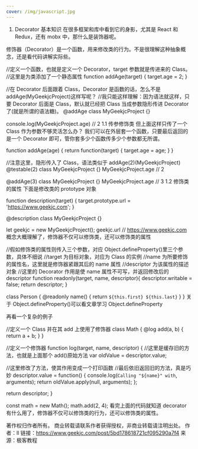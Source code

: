 ```yaml
---
cover: /img/javascript.jpg
---
```


1. Decorator 基本知识
   在很多框架和库中看到它的身影，尤其是 React 和 Redux，还有 mobx 中，那什么是装饰器呢。

修饰器（Decorator）是一个函数，用来修改类的行为。不是很理解这种抽象概念，还是看代码讲解实际些。

//定义一个函数，也就是定义一个 Decorator，target 参数就是传进来的 Class。
//这里是为类添加了一个静态属性
function addAge(target) {
target.age = 2;
}

//在 Decorator 后面跟着 Class，Decorator 是函数的话，怎么不是 addAge(MyGeekjcProject)这样写呢？
//我只能这样理解：因为语法就这样，只要 Decorator 后面是 Class，默认就已经把 Class 当成参数隐形传进 Decorator 了(就是所谓的语法糖)。
@addAge
class MyGeekjcProject {}

console.log(MyGeekjcProject.age) // 2
1.1 传参修饰类
但上面这样只传了一个 Class 作为参数不够灵活怎么办？
我们可以在外层套一个函数，只要最后返回的是一个 Decorator 即可，管你套多少个函数传多少个参数都无所谓。

function addAge(age) {
return function(target) {
target.age = age;
}
}

//注意这里，隐形传入了 Class，语法类似于 addAge(2)(MyGeekjcProject)
@testable(2)
class MyGeekjcProject {}
MyGeekjcProject.age // 2

@addAge(3)
class MyGeekjcProject {}
MyGeekjcProject.age // 3
1.2 修饰类的属性
下面是修改类的 prototype 对象

function description(target) {
target.prototype.url = 'https://www.geekjc.com';
}

@description
class MyGeekjcProject {}

let geekjc = new MyGeekjcProject();
geekjc.url // https://www.geekjc.com
概念大概理解了，修饰器不仅可以修饰类，还可以修饰类的属性

//假如修饰类的属性则传入三个参数，对应 Object.defineProperty()里三个参数，具体不细说
//target 为目标对象，对应为 Class 的实例
//name 为所要修饰的属性名，这里就是修饰器紧跟其后的 name 属性
//descriptor 为该属性的描述对象
//这里的 Decorator 作用是使 name 属性不可写，并返回修改后的 descriptor
function readonly(target, name, descriptor){
descriptor.writable = false;
return descriptor;
}

class Person {
@readonly
name() { return `${this.first} ${this.last}` }
}
关于 Object.defineProperty()可以看文章学习 Object.defineProperty

再看一个复杂的例子

//定义一个 Class 并在其 add 上使用了修饰器
class Math {
@log
add(a, b) {
return a + b;
}
}

//定义一个修饰器
function log(target, name, descriptor) {
//这里是缓存旧的方法，也就是上面那个 add()原始方法
var oldValue = descriptor.value;

//这里修改了方法，使其作用变成一个打印函数
//最后依旧返回旧的方法，真是巧妙
descriptor.value = function() {
console.log(`Calling "${name}" with`, arguments);
return oldValue.apply(null, arguments);
};

return descriptor;
}

const math = new Math();
math.add(2, 4);
看完上面的代码就知道 decorator 有什么用了，修饰器不仅可以修饰类的行为，还可以修饰类的属性。

著作权归作者所有。
商业转载请联系作者获得授权，非商业转载请注明出处。
作者：ll
链接：https://www.geekjc.com/post/5bd178618721cf095290a7f4
来源：极客教程
